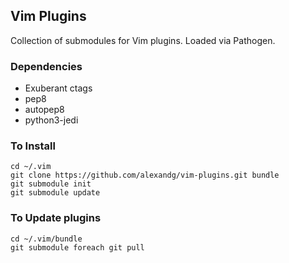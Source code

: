 Vim Plugins
---------------

Collection of submodules for Vim plugins. Loaded via Pathogen.

### Dependencies

* Exuberant ctags
* pep8
* autopep8
* python3-jedi

### To Install

```
cd ~/.vim
git clone https://github.com/alexandg/vim-plugins.git bundle
git submodule init
git submodule update
```

### To Update plugins

```
cd ~/.vim/bundle
git submodule foreach git pull
```
